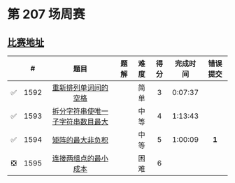 # 第 207 场周赛

## [比赛地址](https://leetcode-cn.com/contest/weekly-contest-207/)

|  | # | 题目 | 题解 | 难度 | 得分 | 完成时间 | 错误提交 |
| :--: | -- | :--: | -- | :--: | :--: | :--: | :--: |
| ✅ | 1592 | [重新排列单词间的空格](https://github.com/Mathstarry/Leetcode/tree/master/contests/weeklycontests/1592_reorderSpaces) | | 简单 | 3 | 0:07:37 | |
| ✅ | 1593 | [拆分字符串使唯一子字符串数目最大](https://github.com/Mathstarry/Leetcode/tree/master/contests/weeklycontests/1593_maxUniqueSplit) | | 中等 | 4 | 1:13:43 | |
| ✅ | 1594 | [矩阵的最大非负积](https://github.com/Mathstarry/Leetcode/tree/master/contests/weeklycontests/1594_maxProductPath) | | 中等 | 5 | 1:00:09 | **1** |
| ❎ | 1595 | [连接两组点的最小成本](https://github.com/Mathstarry/Leetcode/tree/master/contests/weeklycontests/1595_connectTwoGroups) | | 困难 | 6 | | |
